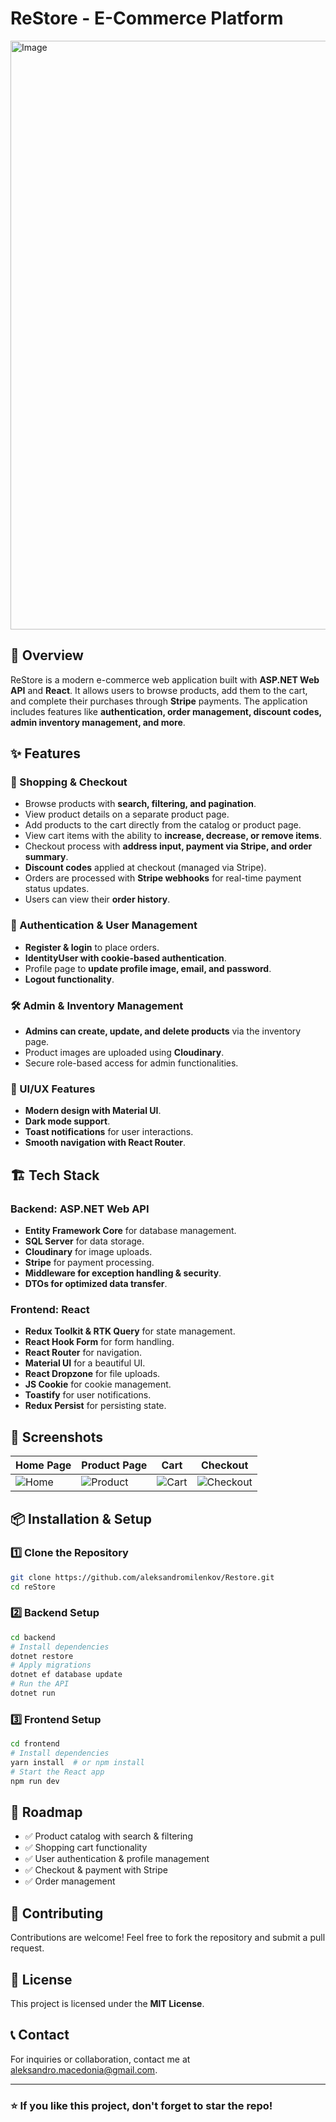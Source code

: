 # ReStore - E-Commerce Platform

<img width="942" alt="Image" src="https://github.com/user-attachments/assets/3818fd86-3338-4cdb-a2a2-355d18e15c95" />

## 🚀 Overview
ReStore is a modern e-commerce web application built with **ASP.NET Web API** and **React**. It allows users to browse products, add them to the cart, and complete their purchases through **Stripe** payments. The application includes features like **authentication, order management, discount codes, admin inventory management, and more**.

## ✨ Features
### 🛒 Shopping & Checkout
- Browse products with **search, filtering, and pagination**.
- View product details on a separate product page.
- Add products to the cart directly from the catalog or product page.
- View cart items with the ability to **increase, decrease, or remove items**.
- Checkout process with **address input, payment via Stripe, and order summary**.
- **Discount codes** applied at checkout (managed via Stripe).
- Orders are processed with **Stripe webhooks** for real-time payment status updates.
- Users can view their **order history**.

### 🔐 Authentication & User Management
- **Register & login** to place orders.
- **IdentityUser with cookie-based authentication**.
- Profile page to **update profile image, email, and password**.
- **Logout functionality**.

### 🛠️ Admin & Inventory Management
- **Admins can create, update, and delete products** via the inventory page.
- Product images are uploaded using **Cloudinary**.
- Secure role-based access for admin functionalities.

### 🎨 UI/UX Features
- **Modern design with Material UI**.
- **Dark mode support**.
- **Toast notifications** for user interactions.
- **Smooth navigation with React Router**.

## 🏗️ Tech Stack
### Backend: **ASP.NET Web API**
- **Entity Framework Core** for database management.
- **SQL Server** for data storage.
- **Cloudinary** for image uploads.
- **Stripe** for payment processing.
- **Middleware for exception handling & security**.
- **DTOs for optimized data transfer**.

### Frontend: **React**
- **Redux Toolkit & RTK Query** for state management.
- **React Hook Form** for form handling.
- **React Router** for navigation.
- **Material UI** for a beautiful UI.
- **React Dropzone** for file uploads.
- **JS Cookie** for cookie management.
- **Toastify** for user notifications.
- **Redux Persist** for persisting state.

## 📸 Screenshots
| Home Page | Product Page | Cart | Checkout |
|-----------|-------------|------|----------|
| ![Home](https://your-image-url.com/home.png) | ![Product](https://your-image-url.com/product.png) | ![Cart](https://your-image-url.com/cart.png) | ![Checkout](https://your-image-url.com/checkout.png) |

## 📦 Installation & Setup
### 1️⃣ Clone the Repository
```sh
git clone https://github.com/aleksandromilenkov/Restore.git
cd reStore
```

### 2️⃣ Backend Setup
```sh
cd backend
# Install dependencies
dotnet restore
# Apply migrations
dotnet ef database update
# Run the API
dotnet run
```

### 3️⃣ Frontend Setup
```sh
cd frontend
# Install dependencies
yarn install  # or npm install
# Start the React app
npm run dev
```

## 🎯 Roadmap
- ✅ Product catalog with search & filtering
- ✅ Shopping cart functionality
- ✅ User authentication & profile management
- ✅ Checkout & payment with Stripe
- ✅ Order management

## 🤝 Contributing
Contributions are welcome! Feel free to fork the repository and submit a pull request.

## 📜 License
This project is licensed under the **MIT License**.

## 📞 Contact
For inquiries or collaboration, contact me at [aleksandro.macedonia@gmail.com](mailto:aleksandro.macedonia@gmail.com).

---
### ⭐ If you like this project, don't forget to star the repo!

